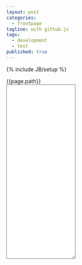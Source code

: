```yaml
---
layout: post
categories: 
  - frontpage
tagline: with github.js
tags: 
  - development
  - test
published: true
---
```


{% include JB/setup %}

<div id="path" style="visible:hidden">{{page.path}}</div>
<textarea rows="30" data-provide="markdown" data-iconlibrary="fa" data-savable="true" data-width="100%" id="content">
</textarea>
</form>
